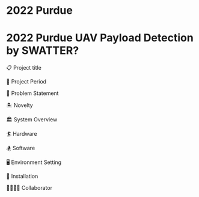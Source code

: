 # 2022 Purdue

# 2022 Purdue UAV Payload Detection by SWATTER?

📋 Project title

📆 Project Period

📌 Problem Statement

🏝️ Novelty

🏛️ System Overview

🏄 Hardware

🏂 Software

🖥️ Environment Setting

💫 Installation

👨‍👩‍👧‍👦 Collaborator
